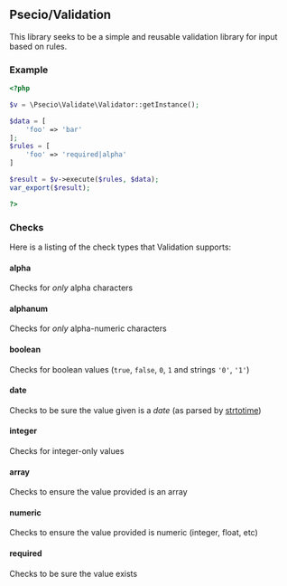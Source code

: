 ## Psecio/Validation

This library seeks to be a simple and reusable validation library for input based on rules.

### Example

```php
<?php

$v = \Psecio\Validate\Validator::getInstance();

$data = [
    'foo' => 'bar'
];
$rules = [
    'foo' => 'required|alpha'
]

$result = $v->execute($rules, $data);
var_export($result);

?>
```


### Checks

Here is a listing of the check types that Validation supports:

#### alpha
Checks for *only* alpha characters

#### alphanum
Checks for *only* alpha-numeric characters

#### boolean
Checks for boolean values (`true`, `false`, `0`, `1` and strings `'0'`, `'1'`)

#### date
Checks to be sure the value given is a *date* (as parsed by [strtotime](http://php.net/strtotime))

#### integer
Checks for integer-only values

#### array
Checks to ensure the value provided is an array

#### numeric
Checks to ensure the value provided is numeric (integer, float, etc)

#### required
Checks to be sure the value exists
